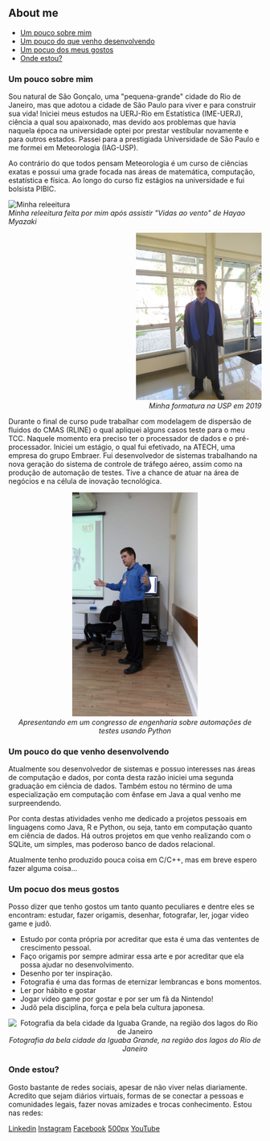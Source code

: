 ## About me

- [Um pouco sobre mim](#Um-pouco-sobre-mim)
- [Um pouco do que venho desenvolvendo](#Um-pouco-do-que-venho-desenvolvendo)
- [Um pocuo dos meus gostos](#Um-pocuo-dos-meus-gostos)
- [Onde estou?](#Onde-estou-?)

### Um pouco sobre mim

Sou natural de São Gonçalo, uma "pequena-grande" cidade do Rio de Janeiro, mas que adotou a cidade de São Paulo para viver e para construir sua vida! Iniciei meus estudos na UERJ-Rio em Estatística (IME-UERJ), ciência a qual sou apaixonado, mas devido aos problemas que havia naquela época na universidade optei por prestar vestibular novamente e para outros estados. Passei para a prestigiada Universidade de São Paulo e me formei em Meteorologia (IAG-USP).

Ao contrário do que todos pensam Meteorologia é um curso de ciências exatas e possui uma grade focada nas áreas de matemática, computação, estatística e física. Ao longo do curso fiz estágios na universidade e fui bolsista PIBIC.

<p align="left">
  <img src="./aboutme/aluno_1.png" alt="Minha releeitura" width="250">
  <br>
  <em>Minha releeitura feita por mim após assistir "Vidas ao vento" de Hayao Myazaki</em>
</p>

<p align="right">
  <img src="./aboutme/IMG_20190816_134532.jpg" alt="Minha formatura" width="250">
  <br>
  <em>Minha formatura na USP em 2019</em>
</p>

Durante o final de curso pude trabalhar com modelagem de dispersão de fluidos do CMAS (RLINE) o qual apliquei alguns casos teste para o meu TCC. Naquele momento era preciso ter o processador de dados e o pré-processador. Iniciei um estágio, o qual fui efetivado, na ATECH, uma empresa do grupo Embraer. Fui desenvolvedor de sistemas trabalhando na nova geração do sistema de controle de tráfego aéreo, assim como na produção de automação de testes. Tive a chance de atuar na área de negócios e na célula de inovação tecnológica.

<p align="center">
  <img src="./aboutme/IMG-20180522-WA0002.jpg" alt="Apresentado os resultados das automações em um congresso" width="250">
  <br>
  <em>Apresentando em um congresso de engenharia sobre automações de testes usando Python</em>
</p>

### Um pouco do que venho desenvolvendo

Atualmente sou desenvolvedor de sistemas e possuo interesses nas áreas de computação e dados, por conta desta razão iniciei uma segunda graduação em ciência de dados. Também estou no término de uma especialização em computação com ênfase em Java a qual venho me surpreendendo.

Por conta destas atividades venho me dedicado a projetos pessoais em linguagens como Java, R e Python, ou seja, tanto em computação quanto em ciência de dados. Há outros projetos em que venho realizando com o SQLite, um simples, mas poderoso banco de dados relacional.

Atualmente tenho produzido pouca coisa em C/C++, mas em breve espero fazer alguma coisa...

### Um pocuo dos meus gostos

Posso dizer que tenho gostos um tanto quanto peculiares e dentre eles se encontram: estudar, fazer origamis, desenhar, fotografar, ler, jogar video game e judô.

- Estudo por conta própria por acreditar que esta é uma das vententes de crescimento pessoal.
- Faço origamis por sempre admirar essa arte e por acreditar que ela possa ajudar no desenvolvimento. 
- Desenho por ter inspiração.
- Fotografia é uma das formas de eternizar lembrancas e bons momentos.
- Ler por hábito e gostar
- Jogar video game por gostar e por ser um fã da Nintendo!
- Judô pela disciplina, força e pela bela cultura japonesa.

<p align="center">
  <img src="./aboutme/IMG_20250216_113537.jpg" alt="Fotografia da bela cidade da Iguaba Grande, na região dos lagos do Rio de Janeiro" width="250">
  <br>
  <em>Fotografia da bela cidade da Iguaba Grande, na região dos lagos do Rio de Janeiro</em>
</p>

### Onde estou?

Gosto bastante de redes sociais, apesar de não viver nelas diariamente. Acredito que sejam diários virtuais, formas de se conectar a pessoas e comunidades legais, fazer novas amizades e trocas conhecimento. Estou nas redes:

[Linkedin](https://www.linkedin.com/in/paulo-henrique-pimenta/)
[Instagram](https://www.instagram.com/paulopimenta6/)
[Facebook](https://web.facebook.com/paulo.h.pimenta/)
[500px](https://500px.com/p/paulopimenta6?view=photos)
[YouTube](https://www.youtube.com/@paulopi997)